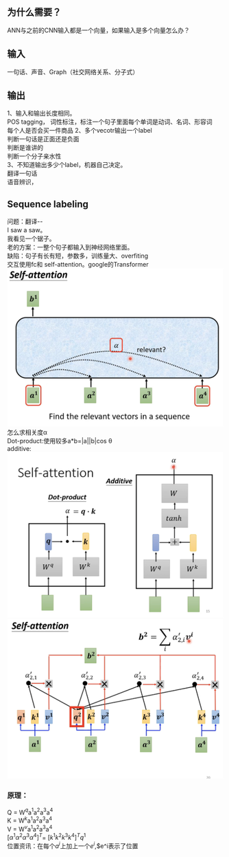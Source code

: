## 为什么需要？<br/>
ANN与之前的CNN输入都是一个向量，如果输入是多个向量怎么办？<br/>
## 输入
一句话、声音、Graph（社交网络关系、分子式）
## 输出
1、输入和输出长度相同。<br/>
POS tagging， 词性标注，标注一个句子里面每个单词是动词、名词、形容词<br/>
每个人是否会买一件商品
2、多个vecotr输出一个label<br/>
判断一句话是正面还是负面<br/>
判断是谁讲的
<br/>
判断一个分子亲水性<br/>
3、不知道输出多少个label，机器自己决定。<br/>
翻译一句话<br/>
语音辨识，<br/>
## Sequence labeling
问题：翻译--<br/>I saw a saw。<br/>
我看见一个锯子。<br/>
老的方案：一整个句子都输入到神经网络里面。<br/>
缺陷：句子有长有短，参数多，训练量大、overfiting<br/>
交互使用fc和
self-attention。google的Transformer<br/>
![图片](./自注意力机制-relevant.png)
怎么求相关度α<br/>
Dot-product:使用较多a*b=|a||b|cos θ<br/>
additive:<br/>
![图片](./相关度α.png)
![图片](./b计算.png)
### 原理：
 Q = W$^q$a$^1$a$^2$a$^3$a$^4$<br/>
 K = W$^k$a$^1$a$^2$a$^3$a$^4$<br/>
 V = W$^v$a$^1$a$^2$a$^3$a$^4$<br/>
  $[α^1α^2α^3α^4]^T$= $[k^1k^2k^3k^4]^Tq^1$<br/>
  位置资讯：在每个$a^i$上加上一个$e^i$,$e^i表示了位置